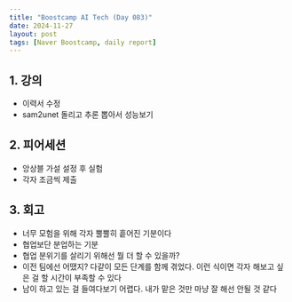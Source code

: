 ```yaml
---
title: "Boostcamp AI Tech (Day 083)"
date: 2024-11-27
layout: post
tags: [Naver Boostcamp, daily report]
---
```

## 1. 강의
- 이력서 수정
- sam2unet 돌리고 추론 뽑아서 성능보기

## 2. 피어세션
- 앙상블 가설 설정 후 실험
- 각자 조금씩 제출

## 3. 회고
- 너무 모험을 위해 각자 뿔뿔히 흩어진 기분이다
- 협업보단 분업하는 기분
- 협업 분위기를 살리기 위해선 뭘 더 할 수 있을까?
- 이전 팀에선 어땠지? 다같이 모든 단계를 함께 겪었다. 이런 식이면 각자 해보고 싶은 걸 할 시간이 부족할 수 있다
- 남이 하고 있는 걸 들여다보기 어렵다. 내가 맡은 것만 마냥 잘 해선 안될 것 같다